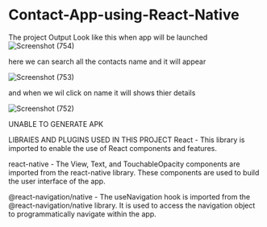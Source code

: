 ﻿# Contact-App-using-React-Native
The project Output Look like this when app will be launched
![Screenshot (754)](https://github.com/umangkumarchaudhary/Contact-App-using-React-Native/assets/88194464/10ca4f0f-157d-4fa8-86ea-db3ba8cdb527)

here we can search all the contacts name and it will appear

![Screenshot (753)](https://github.com/umangkumarchaudhary/Contact-App-using-React-Native/assets/88194464/4e3d2e8e-fba0-463d-9e62-0cb0817ba51f)

and when we wil click on name it will shows thier details

![Screenshot (752)](https://github.com/umangkumarchaudhary/Contact-App-using-React-Native/assets/88194464/61eb5ab5-6b28-44ff-9275-221a0a4c6f85)

UNABLE TO GENERATE APK




LIBRAIES AND PLUGINS USED IN THIS PROJECT
React - This library is imported to enable the use of React components and features.

react-native - The View, Text, and TouchableOpacity components are imported from the react-native library. These components are used to build the user interface of the app.

@react-navigation/native - The useNavigation hook is imported from the @react-navigation/native library. It is used to access the navigation object to programmatically navigate within the app.

